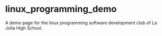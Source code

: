 # linux_programming_demo
A demo page for the linux programming software development club of La Jolla High School.
